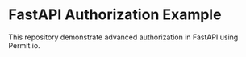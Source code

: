 # FastAPI Authorization Example

This repository demonstrate advanced authorization in FastAPI using Permit.io.
